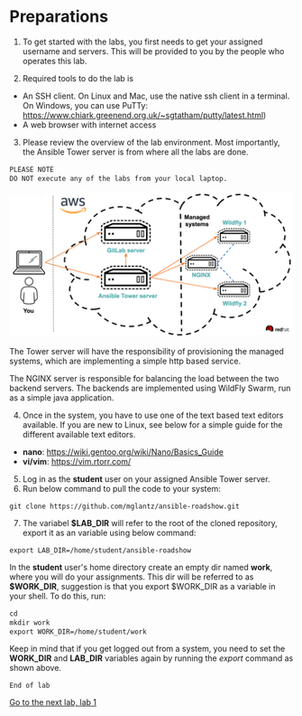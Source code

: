 # Preparations

1. To get started with the labs, you first needs to get your assigned username and servers. This will be provided to you by the people who operates this lab.

2. Required tools to do the lab is
* An SSH client. On Linux and Mac, use the native ssh client in a terminal. On Windows, you can use PuTTy: https://www.chiark.greenend.org.uk/~sgtatham/putty/latest.html)
* A web browser with internet access

3. Please review the overview of the lab environment. Most importantly, the Ansible Tower server is from where all the labs are done.
```
PLEASE NOTE
DO NOT execute any of the labs from your local laptop.
```

![Overview of lab environment](../../content/images/overview.png)

The Tower server will have the responsibility of provisioning the managed systems, which are implementing a simple http based service.

The NGINX server is responsible for balancing the load between the two backend servers. The backends are implemented using WildFly Swarm, run as a simple java application.

4. Once in the system, you have to use one of the text based text editors available. If you are new to Linux, see below for a simple guide for the different available text editors.

* **nano**: https://wiki.gentoo.org/wiki/Nano/Basics_Guide
* **vi/vim**: https://vim.rtorr.com/ 

5. Log in as the **student** user on your assigned Ansible Tower server.
6. Run below command to pull the code to your system:
```
git clone https://github.com/mglantz/ansible-roadshow.git
```
7. The variabel **$LAB_DIR** will refer to the root of the cloned repository, export it as an variable using below command:
```
export LAB_DIR=/home/student/ansible-roadshow
```

In the **student** user's home directory create an empty dir named **work**, where you will do your assignments. This dir will be referred to as **$WORK_DIR**, suggestion is that you export $WORK_DIR as a variable in your shell. To do this, run:
```
cd
mkdir work
export WORK_DIR=/home/student/work
```

Keep in mind that if you get logged out from a system, you need to set the **WORK_DIR** and **LAB_DIR** variables again by running the _export_ command as shown above.

```
End of lab
```
[Go to the next lab, lab 1](../lab-1/README.md)
